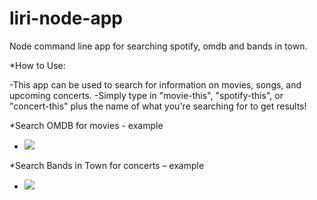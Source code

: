 # liri-node-app
Node command line app for searching spotify, omdb and bands in town.

*How to Use:

   -This app can be used to search for information on movies, songs, and upcoming concerts.
   -Simply type in "movie-this", "spotify-this", or "concert-this" plus the name of what you're searching for to get results!
   
*Search OMDB for movies - example

   - ![](liri-movie-This.gif)

*Search Bands in Town for concerts – example

   - ![](liri-concert-This.gif)
